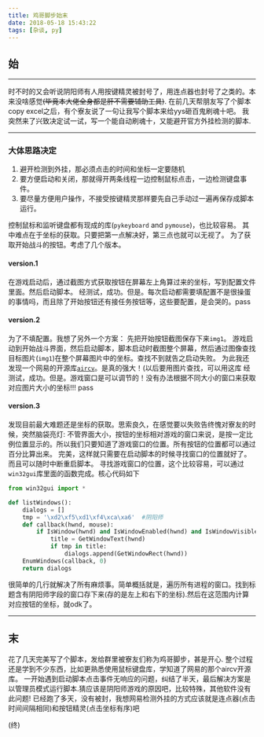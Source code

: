 ```yaml
---
title: 鸡哥脚步始末
date: 2018-05-18 15:43:22
tags: [杂谈, py]
---
```


## 始
___

时不时的又会听说阴阳师有人用按键精灵被封号了，用连点器也封号了之类的。本来没啥感觉~~(毕竟本大佬全身都是肝不需要辅助工具)~~.
在前几天帮朋友写了个脚本copy excel之后，有个寮友说了一句让我写个脚本来给yys砸百鬼刷魂十吧。
我突然来了兴致决定试一试，写一个能自动刷魂十，又能避开官方外挂检测的脚本.

<!-- more -->

___

### 大体思路决定

1. 避开检测到外挂，那必须点击的时间和坐标一定要随机
2. 要方便启动和关闭，那就得开两条线程一边控制鼠标点击，一边检测键盘事件。
3. 要尽量方便用户操作，不接受按键精灵那样要先自己手动过一遍再保存成脚本运行。

控制鼠标和监听键盘都有现成的库(`pykeyboard` and `pymouse`)，也比较容易。
其中难点在于坐标的获取。只要把第一点解决好，第三点也就可以无视了。
为了获取开始战斗的按钮。考虑了几个版本。

#### version.1

在游戏启动后，通过截图方式获取按钮在屏幕左上角算过来的坐标，写到配置文件里面。然后启动脚本。
经测试，成功。但是。每次启动都需要填配置不是很操蛋的事情吗，而且除了开始按钮还有接任务按钮等，这些要配置，是会哭的。pass

#### version.2

为了不填配置。我想了另外一个方案：
先把开始按钮截图保存下来`img1`。
游戏启动到开始战斗界面，然后启动脚本，脚本启动时截图整个屏幕，然后通过图像查找目标图片(`img1`)在整个屏幕图片中的坐标。查找不到就告之启动失败。
为此我还发现一个网易的开源库[`aircv`](https://github.com/NetEaseGame/aircv)。是真的强大！(以后要用图片查找，可以用这库
经测试，成功。但是。游戏窗口是可以调节的！没有办法根据不同大小的窗口来获取对应图片大小的坐标!!! pass


#### version.3

发现目前最大难题还是坐标的获取。思索良久，在感觉要以失败告终愧对寮友的时候，突然脑袋亮灯:
不管界面大小，按钮的坐标相对游戏的窗口来说，是按一定比例位置显示的。所以我们只要知道了游戏窗口的位置。所有按钮的位置都可以通过百分比算出来。
完美，这样就只需要在启动脚本的时候寻找窗口的位置就好了。而且可以随时中断重启脚本。
寻找游戏窗口的位置，这个比较容易，可以通过`win32gui`库里面的函数完成。核心代码如下
```python
from win32gui import *

def listWindows():
    dialogs = []
    tmp = '\xd2\xf5\xd1\xf4\xca\xa6'  #阴阳师
    def callback(hwnd, mouse):
        if IsWindow(hwnd) and IsWindowEnabled(hwnd) and IsWindowVisible(hwnd):
            title = GetWindowText(hwnd)
            if tmp in title:
                dialogs.append(GetWindowRect(hwnd))
    EnumWindows(callback, 0)
    return dialogs
```
很简单的几行就解决了所有麻烦事。简单概括就是，遍历所有进程的窗口。找到标题含有阴阳师字段的窗口存下来(存的是左上和右下的坐标).然后在这范围内计算对应按钮的坐标，就odk了。

___

## 末

花了几天完美写了个脚本，发给群里被寮友们称为鸡哥脚步，甚是开心.
整个过程还是学到不少东西，比如更熟悉使用鼠标键盘库，学知道了网易的那个aircv开源库。
一开始遇到启动脚本点击事件无响应的问题，纠结了半天，最后解决方案是以管理员模式运行脚本.猜应该是阴阳师游戏的原因吧，比较特殊，其他软件没有此问题!
已经跑了多天，没有被封，我想网易检测外挂的方式应该就是连点器(点击时间间隔相同)和按钮精灵(点击坐标有序)吧

(终)


